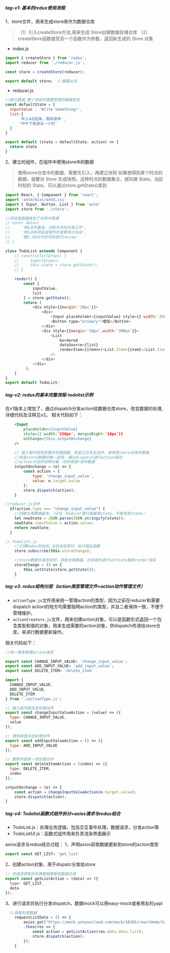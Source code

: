 ##### tag-v1: 基本的redux使用流程
1、store文件，用来生成store来作为数据仓库

> （1）引入createStore方法,用来生成 Store创建数据存储仓库
（2）createStore函数接受另一个函数作为参数，返回新生成的 Store 对象

- index.js
```js
import { createStore } from 'redux';
import reducer from './reducer.js';

const store = createStore(reducer); 

export default store;  //暴露出去
```
- reducer.js
```js
//默认数据,整个项目中需要管理的数据信息
const defaultState = {
  inputValue : 'Write Something!',
  list:[
      '早上4点起床，锻炼身体',
      '中午下班游泳一小时'
  ]
} 

export default (state = defaultState, action) => {
  return state
}
```
2、建立的组件，在组件中使用store中的数据
> 使用store仓库中的数据，需要先引入，再建立快照
如果想得到某个时点的数据，就要对 Store 生成快照。这种时点的数据集合，就叫做 State。当前时刻的 State，可以通过store.getState()拿到

```js
import React, { Component } from 'react';
import 'antd/dist/antd.css'
import { Input, Button, List } from 'antd'
import store from './store';

//将这里数据放到了仓库中管理
// const data=[
//     '早8点开晨会，分配今天的开发工作',
//     '早9点和项目经理作开发需求讨论会',
//     '晚5:30对今日代码进行review'
// ]

class TodoList extends Component {
    // constructor(props) {
    //     super(props);
    //     this.state = store.getState();
    // }

    render() { 
        const {
            inputValue,  
            list
        } = store.getState();
        return ( 
            <div style={{margin:'10px'}}>
                <div>
                    <Input placeholder={inputValue} style={{ width:'250px', marginRight:'10px'}}/>
                    <Button type="primary">增加</Button>
                </div>
                <div style={{margin:'10px',width:'300px'}}>
                    <List
                        bordered
                        dataSource={list}
                        renderItem={item=>(<List.Item>{item}</List.Item>)}
                    />    
                </div>
            </div>
         );
    }
}
export default TodoList;
```


##### tag-v2: redux的基本完整流程-todolist示例
在v1版本上增加了，通过dispatch分发action给数据仓库store，改变数据的处理,详细代码及注释见v2。
相关代码如下：
```html
    <Input 
        placeholder={inputValue}
        style={{ width:'250px', marginRight:'10px'}}
        onChange={this.intputOnchange}
    />
```
```js
    // 输入框内容改变事件处理函数，改变之后发生动作，来改变store仓库中数据
    //改变store数据的唯一途径：通过dispatch进行action驱动
    //action为动作说明对象：动作类型+动作数据
    intputOnchange = (e) => {
        const action = {
            type: 'change_input_value',
            value: e.target.value
        };
        store.dispatch(action);
    }

//reducer.js文件
  if(action.type === "change_input_value") {
    //创建仓库数据副本，（记住：Reducer里只能接收state，不能改变state。） 
    let newState = JSON.parse(JSON.stringify(state));
    newState.inputValue = action.value;
    return newState;
  }

// Todolist.js
    //订阅Redux的状态,当状态改变时，执行相应函数
    store.subscribe(this.storeChange);

    //store数据仓库改变时，获取仓库数据，对该组件进行setState触发render渲染
    storeChange = () => {
        this.setState(store.getState());
    }
```

##### tag-v3: redux结构分层（action类型管理文件+action动作管理文件）
-  `actionType.js`文件用来统一管理action的类型，因为之前在reducer和需要dispatch action的地方均需要指明action的类型，并且二者保持一致，不便于管理维护。
- `actionCreators.js`文件，用来创建action对象，可以是函数形式返回一个包含类型和值的对象，用来生成需要的action对象，供dispatch传递给store仓库，来进行数据更新操作。  

相关代码如下：
```js
//统一用来管理action类型

export const CHANGE_INPUT_VALUE= 'change_input_value';
export const ADD_INPUT_VALUE= 'add_input_value';
export const DELETE_ITEM= 'delete_item'
```

```js
import { 
  CHANGE_INPUT_VALUE, 
  ADD_INPUT_VALUE,
  DELETE_ITEM
} from './actionType.js';

// 输入框内容改变处理动作
export const changeInputValueAction = (value) => ({
  type: CHANGE_INPUT_VALUE,
  value
});

// 增加按钮点击处理动作
export const addInputValueAction = () => ({
  type: ADD_INPUT_VALUE
});

// 删除列表某一项处理动作
export const deleteItemAction = (index) => ({
  type: DELETE_ITEM,
  index
});

intputOnchange = (e) => {
    const action = changeInputValueAction(e.target.value);
    store.dispatch(action);
}
```

##### tag-v4: Todolist函数式组件拆分+axios请求与redux结合
- TodoList.js：处理业务逻辑，包括交互事件处理，数据请求，分发action等
- TodoListUI.js：函数式组件用来负责渲染界面展示  

axios请求与redux结合过程：
1、声明axios获取数据更新到store的action类型
```js
export const GET_LIST= 'get_list'
```
2、创建action对象，用于dispatc分发给store
```js
// 将请求获取的列表数据更新到数据仓库
export const getListAction = (data) => ({
  type: GET_LIST,
  data
});
```
3、进行请求并执行分发dispatch，数据mock可以用easy-mock或者用友的yapi
```js
  //获取列表数据
    requestListData = () => {
        axios.get("https://mock.yonyoucloud.com/mock/10365/reactdemo/todolist")
        .then(res => {
            const action = getListAction(res.data.data.list);
            store.dispatch(action);
        });
    }
```


